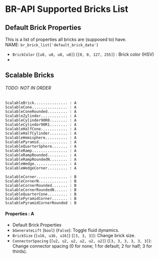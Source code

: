 # BR-API Supported Bricks List

## Default Brick Properties

This is a list of properties all bricks are (supposed to) have.  
NAME: `br_brick_list['default_brick_data']`

- `BrickColor` (`[u8, u8, u8, u8]`) (`[0, 0, 127, 255]`) : Brick color (HSV)
- 

## Scalable Bricks

###### TODO: NOT IN ORDER

```
ScalableBrick............... : A
ScalableCone................ : A
ScalableConeRounded......... : A
ScalableZylinder............ : A
ScalableCylinder90R0........ : A
ScalableCylinder90R1........ : A
ScalableHalfCone............ : A
ScalableHalfCylinder........ : A
ScalableHemisphere.......... : A
ScalablePyramid............. : A
ScalableQuarterSphere....... : A
ScalableRamp................ : A
ScalableRampRounded......... : A
ScalableRampRoundedN........ : A
ScalableWedge............... : A
ScalableWedgeCorner......... : A

ScalableCorner.............. : B
ScalableCornerN............. : B
ScalableCornerRounded....... : B
ScalableCornerRoundedN...... : B
ScalableQuarterCone......... : B
ScalablePyramidCorner....... : B
ScalablePyramidCornerRounded : B
```

#### Properties : A
- Default Brick Properties
- `bGenerateLift` (`bool`) (`False`): Toggle fluid dynamics.
- `BrickSize` (`[u16, u16, u16]`) (`[3, 3, 3]`): Change brick size.
- `ConnectorSpacing` (`[u2, u2, u2, u2, u2, u2]`) (`[3, 3, 3, 3, 3, 3]`): Change connector spacing
  (0 for none; 1 for default; 2 for half; 3 for thirds).